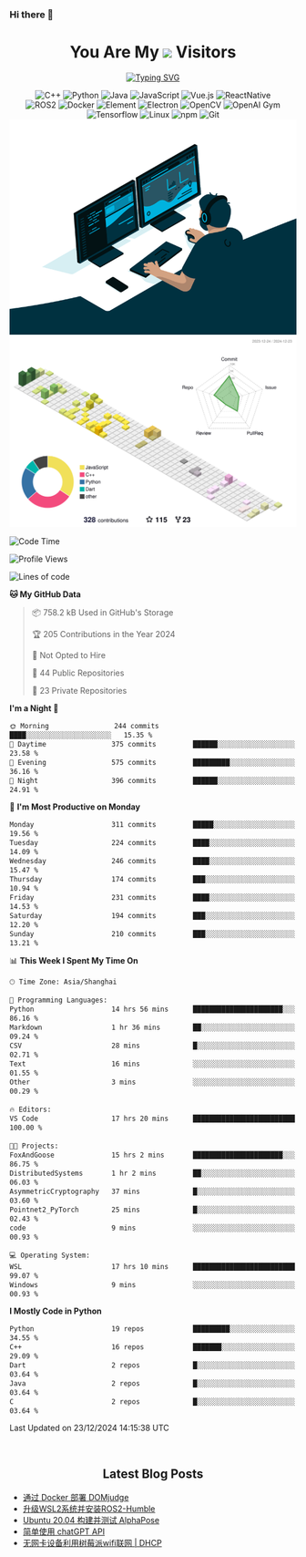 ### Hi there 👋

<div align="center">
  <h1>
    You Are My <img src="https://profile-counter.glitch.me/fateryu/count.svg"> Visitors
  </h1>
  <!--<img align="center" src="https://github-readme-stats-git-masterrstaa-rickstaa.vercel.app/api?username=FaterYU&show_icons=true&count_private=true"/>-->

  <a href="https://git.io/typing-svg"><img src="https://readme-typing-svg.demolab.com?font=Fira+Code&pause=500&center=true&vCenter=true&random=false&width=435&lines=Talk+is+cheap.+Show+me+the+code." alt="Typing SVG" /></a>

  <img src="https://img.shields.io/badge/C++-512BD4?style=flat-square&logo=cplusplus&logoColor=ffffff" alt="C++">
  <img src="https://img.shields.io/badge/-Python-37A6AB?style=flat-square&logo=python&logoColor=ffffff" alt="Python">
  <img src="https://img.shields.io/badge/-Java-007396?style=flat-square&logo=java&logoColor=ffffff" alt="Java">
  <img src="https://img.shields.io/badge/JavaScript-F7DF1E?style=flat-square&logo=JavaScript&logoColor=ffffff" alt="JavaScript">
  <img src="https://img.shields.io/badge/-Vue.js-4FC08D?style=flat-square&logo=Vue.js&logoColor=ffffff" alt="Vue.js">
  <img src="https://img.shields.io/badge/ReactNative-813144?style=flat-square&logo=react&logoColor=ffffff" alt="ReactNative">
  </br>
  <img src="https://img.shields.io/badge/-ROS2-8DD6F9?style=flat-square&logo=ros&logoColor=ffffff" alt="ROS2">
  <img src="https://img.shields.io/badge/Docker-2496ED?style=flat-square&logo=docker&logoColor=ffffff" alt="Docker">
  <img src="https://img.shields.io/badge/-Element-02845A?style=flat-square&logo=electron&logoColor=ffffff" alt="Element">
  <img src="https://img.shields.io/badge/-Electron-002D71?style=flat-square&logo=element&logoColor=ffffff" alt="Electron">
  <img src="https://img.shields.io/badge/-OpenCV-361522?style=flat-square&logo=opencv&logoColor=ffffff" alt="OpenCV">
  <img src="https://img.shields.io/badge/-OpenAIGym-91302E?style=flat-square&logo=openaigym&logoColor=ffffff" alt="OpenAI Gym">
  </br>
  <img src="https://img.shields.io/badge/-Tensorflow-204366?style=flat-square&logo=tensorflow&logoColor=ffffff" alt="Tensorflow">
  <img src="https://img.shields.io/badge/-Linux-333333?style=flat-square&logo=linux&logoColor=white" alt="Linux">
  <img src="https://img.shields.io/badge/-NPM-CB3837?style=flat-square&logo=npm&logoColor=white" alt="npm">
  <img src="https://img.shields.io/badge/-Git-f05032?style=flat-square&logo=git&logoColor=white" alt="Git">
  </br>
  <img alt="GIF" src="./code.gif?raw=true" />
  </br>
  <!--<img src="https://github-readme-stats.vercel.app/api/top-langs/?username=fateryu&hide=HTML&langs_count=5">-->
  <img src="./profile-3d-contrib/profile-south-season-animate.svg">
  </br>
</div>

<!--START_SECTION:waka-->
![Code Time](http://img.shields.io/badge/Code%20Time-374%20hrs%203%20mins-blue)

![Profile Views](http://img.shields.io/badge/Profile%20Views-13-blue)

![Lines of code](https://img.shields.io/badge/From%20Hello%20World%20I%27ve%20Written-12.4%20million%20lines%20of%20code-blue)

**🐱 My GitHub Data** 

> 📦 758.2 kB Used in GitHub's Storage 
 > 
> 🏆 205 Contributions in the Year 2024
 > 
> 🚫 Not Opted to Hire
 > 
> 📜 44 Public Repositories 
 > 
> 🔑 23 Private Repositories 
 > 
**I'm a Night 🦉** 

```text
🌞 Morning                244 commits         ████░░░░░░░░░░░░░░░░░░░░░   15.35 % 
🌆 Daytime                375 commits         ██████░░░░░░░░░░░░░░░░░░░   23.58 % 
🌃 Evening                575 commits         █████████░░░░░░░░░░░░░░░░   36.16 % 
🌙 Night                  396 commits         ██████░░░░░░░░░░░░░░░░░░░   24.91 % 
```
📅 **I'm Most Productive on Monday** 

```text
Monday                   311 commits         █████░░░░░░░░░░░░░░░░░░░░   19.56 % 
Tuesday                  224 commits         ████░░░░░░░░░░░░░░░░░░░░░   14.09 % 
Wednesday                246 commits         ████░░░░░░░░░░░░░░░░░░░░░   15.47 % 
Thursday                 174 commits         ███░░░░░░░░░░░░░░░░░░░░░░   10.94 % 
Friday                   231 commits         ████░░░░░░░░░░░░░░░░░░░░░   14.53 % 
Saturday                 194 commits         ███░░░░░░░░░░░░░░░░░░░░░░   12.20 % 
Sunday                   210 commits         ███░░░░░░░░░░░░░░░░░░░░░░   13.21 % 
```


📊 **This Week I Spent My Time On** 

```text
🕑︎ Time Zone: Asia/Shanghai

💬 Programming Languages: 
Python                   14 hrs 56 mins      ██████████████████████░░░   86.16 % 
Markdown                 1 hr 36 mins        ██░░░░░░░░░░░░░░░░░░░░░░░   09.24 % 
CSV                      28 mins             █░░░░░░░░░░░░░░░░░░░░░░░░   02.71 % 
Text                     16 mins             ░░░░░░░░░░░░░░░░░░░░░░░░░   01.55 % 
Other                    3 mins              ░░░░░░░░░░░░░░░░░░░░░░░░░   00.29 % 

🔥 Editors: 
VS Code                  17 hrs 20 mins      █████████████████████████   100.00 % 

🐱‍💻 Projects: 
FoxAndGoose              15 hrs 2 mins       ██████████████████████░░░   86.75 % 
DistributedSystems       1 hr 2 mins         ██░░░░░░░░░░░░░░░░░░░░░░░   06.03 % 
AsymmetricCryptography   37 mins             █░░░░░░░░░░░░░░░░░░░░░░░░   03.60 % 
Pointnet2_PyTorch        25 mins             █░░░░░░░░░░░░░░░░░░░░░░░░   02.43 % 
code                     9 mins              ░░░░░░░░░░░░░░░░░░░░░░░░░   00.93 % 

💻 Operating System: 
WSL                      17 hrs 10 mins      █████████████████████████   99.07 % 
Windows                  9 mins              ░░░░░░░░░░░░░░░░░░░░░░░░░   00.93 % 
```

**I Mostly Code in Python** 

```text
Python                   19 repos            █████████░░░░░░░░░░░░░░░░   34.55 % 
C++                      16 repos            ███████░░░░░░░░░░░░░░░░░░   29.09 % 
Dart                     2 repos             █░░░░░░░░░░░░░░░░░░░░░░░░   03.64 % 
Java                     2 repos             █░░░░░░░░░░░░░░░░░░░░░░░░   03.64 % 
C                        2 repos             █░░░░░░░░░░░░░░░░░░░░░░░░   03.64 % 
```




 Last Updated on 23/12/2024 14:15:38 UTC
<!--END_SECTION:waka-->

<div align="center">
  </br>
  <h2>
    Latest Blog Posts
  </h2>
</div>

<!-- BLOGPOSTS:START -->
- [通过 Docker 部署 DOMjudge](https://fater.top/record/domjudge-docker-config/)
- [升级WSL2系统并安装ROS2-Humble](https://fater.top/record/upgrade-wsl-system-install-ros2-humble/)
- [Ubuntu 20.04 构建并测试 AlphaPose](https://fater.top/usage/build-test-alphapose/)
- [简单使用 chatGPT API](https://fater.top/usage/use-chatgpt-api/)
- [无网卡设备利用树莓派wifi联网 | DHCP](https://fater.top/record/raspi-relay-wifi/)
<!-- BLOGPOSTS:END -->
